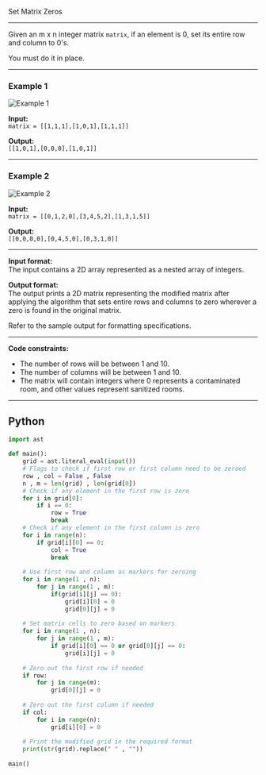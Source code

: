 Set Matrix Zeros

---

Given an m x n integer matrix `matrix`, if an element is 0, set its entire row and column to 0's.

You must do it in place.

---

### Example 1

![Example 1](https://assets.leetcode.com/uploads/2020/08/17/mat1.jpg)

**Input:**  
`matrix = [[1,1,1],[1,0,1],[1,1,1]]`

**Output:**  
`[[1,0,1],[0,0,0],[1,0,1]]`

---

### Example 2

![Example 2](https://assets.leetcode.com/uploads/2020/08/17/mat2.jpg)

**Input:**  
`matrix = [[0,1,2,0],[3,4,5,2],[1,3,1,5]]`

**Output:**  
`[[0,0,0,0],[0,4,5,0],[0,3,1,0]]`

---

**Input format:**  
The input contains a 2D array represented as a nested array of integers.

**Output format:**  
The output prints a 2D matrix representing the modified matrix after applying the algorithm that sets entire rows and columns to zero wherever a zero is found in the original matrix.

Refer to the sample output for formatting specifications.

---

**Code constraints:**
- The number of rows will be between 1 and 10.
- The number of columns will be between 1 and 10.
- The matrix will contain integers where 0 represents a contaminated room, and other values represent sanitized rooms.
---
## Python
```python []
import ast

def main():
    grid = ast.literal_eval(input())
    # Flags to check if first row or first column need to be zeroed
    row , col = False , False
    n , m = len(grid) , len(grid[0])
    # Check if any element in the first row is zero
    for i in grid[0]:
        if i == 0:
            row = True
            break
    # Check if any element in the first column is zero
    for i in range(n):
        if grid[i][0] == 0:
            col = True
            break
        
    # Use first row and column as markers for zeroing
    for i in range(1 , n):
        for j in range(1 , m):
            if(grid[i][j] == 0):
                grid[i][0] = 0
                grid[0][j] = 0
                
    # Set matrix cells to zero based on markers
    for i in range(1 , n):
        for j in range(1 , m):
            if grid[i][0] == 0 or grid[0][j] == 0:
                grid[i][j] = 0
                
    # Zero out the first row if needed
    if row:
        for j in range(m):
            grid[0][j] = 0
    
    # Zero out the first column if needed
    if col:
        for i in range(n):
            grid[i][0] = 0
            
    # Print the modified grid in the required format
    print(str(grid).replace(" " , ""))
    
main()
```
